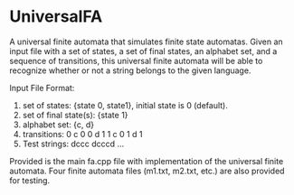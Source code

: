 # UniversalFA
A universal finite automata that simulates finite state automatas. Given an input file with a set of states, a set of final states, an alphabet set, and a sequence of transitions, this universal finite automata will be able to recognize whether or not a string belongs to the given language. 

Input File Format:
1) set of states: {state 0, state1}, initial state is 0 (default).
2) set of final state(s): {state 1}
3) alphabet set: {c, d}
4) transitions:
    0 c 0
    0 d 1
    1 c 0
    1 d 1
5) Test strings:
    dccc
    dcccd
    ...

Provided is the main fa.cpp file with implementation of the universal finite automata. Four finite automata files (m1.txt, m2.txt, etc.) are also provided for testing. 
